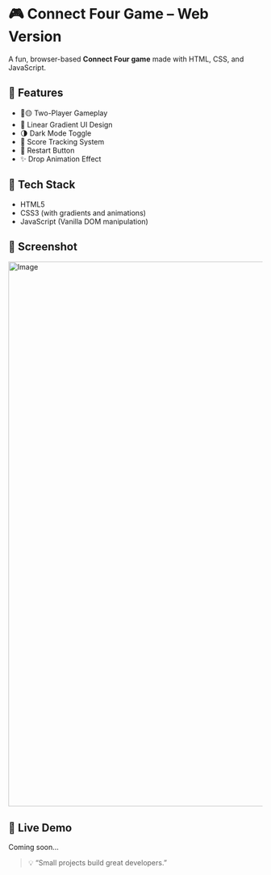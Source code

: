 
# 🎮 Connect Four Game – Web Version

A fun, browser-based **Connect Four game** made with HTML, CSS, and JavaScript.

## 🧠 Features
- 🔴🟡 Two-Player Gameplay
- 🌈 Linear Gradient UI Design
- 🌗 Dark Mode Toggle
- 🧮 Score Tracking System
- 🔁 Restart Button
- ✨ Drop Animation Effect

## 🚀 Tech Stack
- HTML5
- CSS3 (with gradients and animations)
- JavaScript (Vanilla DOM manipulation)

## 📸 Screenshot
<img width="1920" height="1080" alt="Image" src="https://github.com/user-attachments/assets/6a54a5c1-6df0-4bfa-8f02-02e15ebfc260" />

## 🔗 Live Demo
Coming soon...


> 💡 “Small projects build great developers.”  

